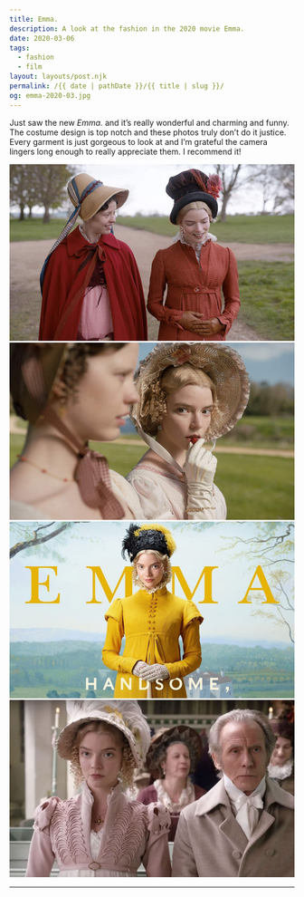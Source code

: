 ```yaml
---
title: Emma.
description: A look at the fashion in the 2020 movie Emma.
date: 2020-03-06
tags: 
  - fashion
  - film
layout: layouts/post.njk
permalink: /{{ date | pathDate }}/{{ title | slug }}/
og: emma-2020-03.jpg
---
```


Just saw the new _Emma._ and it’s really wonderful and charming and funny. The costume design is top notch and these photos truly don’t do it justice. Every garment is just gorgeous to look at and I’m grateful the camera lingers long enough to really appreciate them. I recommend it!

![](/img/emma-2020-01.jpg) ![](/img/emma-2020-02.jpg) ![](/img/emma-2020-03.jpg) ![](/img/emma-2020-04.jpg)

---
